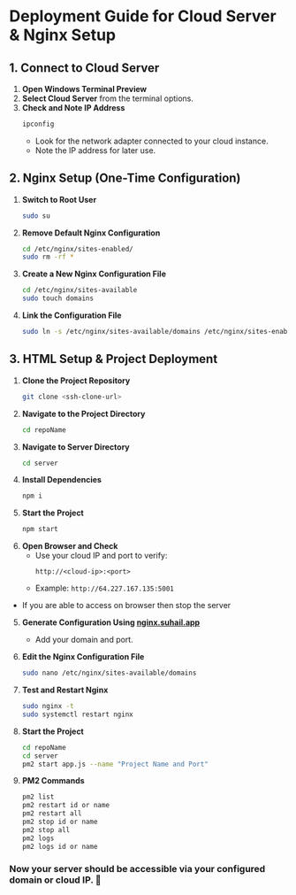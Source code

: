 # Deployment Guide for Cloud Server & Nginx Setup

## 1. Connect to Cloud Server

1. **Open Windows Terminal Preview**
2. **Select Cloud Server** from the terminal options.
3. **Check and Note IP Address**
   ```sh
   ipconfig
   ```
   - Look for the network adapter connected to your cloud instance.
   - Note the IP address for later use.


## 2. Nginx Setup (One-Time Configuration)

1. **Switch to Root User**
   ```sh
   sudo su
   ```
2. **Remove Default Nginx Configuration**
   ```sh
   cd /etc/nginx/sites-enabled/
   sudo rm -rf *
   ```
3. **Create a New Nginx Configuration File**
   ```sh
   cd /etc/nginx/sites-available
   sudo touch domains
   ```
4. **Link the Configuration File**
   ```sh
   sudo ln -s /etc/nginx/sites-available/domains /etc/nginx/sites-enabled
   ```


## 3. HTML Setup & Project Deployment

1. **Clone the Project Repository**
   ```sh
   git clone <ssh-clone-url>
   ```
2. **Navigate to the Project Directory**
   ```sh
   cd repoName
   ```
3. **Navigate to Server Directory**
   ```sh
   cd server
   ```
4. **Install Dependencies**
   ```sh
   npm i
   ```
5. **Start the Project**
   ```sh
   npm start
   ```
6. **Open Browser and Check**
   - Use your cloud IP and port to verify:
     ```
     http://<cloud-ip>:<port>
     ```
   - Example: `http://64.227.167.135:5001`

-  If you are able to access on browser then stop the server 
   

5. **Generate Configuration Using [nginx.suhail.app](https://nginx.suhail.app)**
   - Add your domain and port.
6. **Edit the Nginx Configuration File**
   ```sh
   sudo nano /etc/nginx/sites-available/domains
   ```


7. **Test and Restart Nginx**
   ```sh
   sudo nginx -t
   sudo systemctl restart nginx
   ```

8. **Start the Project**
   ```sh
   cd repoName
   cd server
   pm2 start app.js --name "Project Name and Port"

   ```

9. **PM2 Commands**
   ```sh
   pm2 list 
   pm2 restart id or name
   pm2 restart all
   pm2 stop id or name 
   pm2 stop all
   pm2 logs 
   pm2 logs id or name

   ```


### Now your server should be accessible via your configured domain or cloud IP. 🚀


